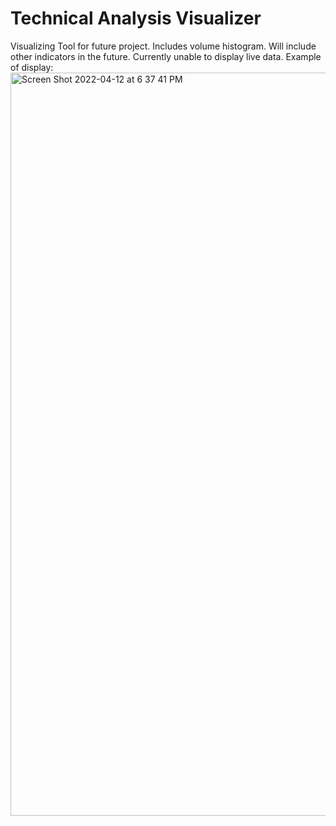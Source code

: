 # Technical Analysis Visualizer
Visualizing Tool for future project. Includes volume histogram. Will include other indicators in the future. Currently unable to display live data. 
Example of display:
<img width="1189" alt="Screen Shot 2022-04-12 at 6 37 41 PM" src="https://user-images.githubusercontent.com/91572741/163069903-cb37817e-33ae-4c64-ac33-ef9b17b89d47.png">
